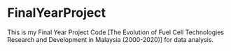 # FinalYearProject
This is my Final Year Project Code [The Evolution of Fuel Cell Technologies Research and Development in Malaysia (2000-2020)] for data analysis.
